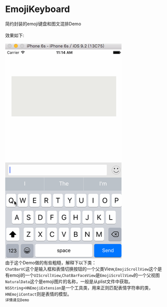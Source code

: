 # EmojiKeyboard
简约封装的emoji键盘和图文混排Demo<br><br>
效果如下:<br><br>
![image](https://github.com/huhaosanxiong/EmojiKeyboard/raw/master/GIF.gif)
<br>
由于这个Demo做的有些粗糙，解释下以下类：<br>
`ChatBarVC`这个是输入框和表情切换按钮的一个父类View,`EmojiScrollView`这个是有emoji的一个`UIScrollView`,`ChatBarFaceView`是`EmojiScrollView`的一个父视图
`NaturalData`这个是emoji图片的名称，一般是从plist文件中获取。<br>
`NSString+HNEmojiExtension`是一个工具类，用来正则匹配表情字符串的类，`HNEmojiContact`则是表情的模型。<br>
`详情请见Demo`
